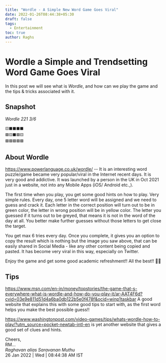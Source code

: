 ```yaml
---
title: "Wordle - A Simple New Word Game Goes Viral"
date: 2022-01-26T08:44:38+05:30
draft: false
tags:
  - Entertainment
toc: true
author: Raghs
---
```


# Wordle a Simple and Trendsetting Word Game Goes Viral

In this post we will see what is *Wordle*, and how can we play the game and the tips & tricks associated with it. 

<!--more-->

## Snapshot 

*Wordle 221 3/6*

```
🟨⬛⬛⬛⬛
🟩🟨⬛🟩🟨
🟩🟩🟩🟩🟩
```

## About Wordle 

https://www.powerlanguage.co.uk/wordle/ -- It is an interesting word puzzle/game became very popular/viral in the Internet recent days. It is very good and addictive. It was launched by a person in the UK in Oct 2021 just in a website, not into any Mobile Apps (iOS/ Android etc.,).  

The first time when you play, you get some good hints on how to play. Very simple rules. Every day, one 5 letter word will be assigned and we need to guess and crack it. Each letter in the correct position will turn out to be in green color, the letter in wrong position will be in yellow color. The letter you guessed if it turns out to be greyed, that means it is not in the word of the day at all. You better make further guesses without those letters to get close the target. 

You get max 6 tries every day. Once you complete, it gives you an option to copy the result which is nothing but the image you saw above, that can be easily shared in Social Media - like any other content being copied and pasted. It has become very viral in this way, especially on Twitter.  

Enjoy the game and get some good academic refreshment!! All the best!! 💐😇

## Tips 

https://www.msn.com/en-in/money/topstories/the-game-that-s-everywhere-what-is-wordle-and-how-do-you-play-it/ar-AAT4F6d?cvid=03e9e811d51d4a6ba0db122b5e0f478f&ocid=winp1taskbar  A good website that explains this with some good tips to start with, as the first word helps you make the best possible guess!!

https://www.washingtonpost.com/video-games/tips/whats-wordle-how-to-play/?utm_source=pocket-newtab-intl-en is yet another website that gives a good set of clues and hints.



Cheers,\
RM...\
_Raghavan alias Saravanan Muthu_\
26 Jan 2022 | Wed | 08:44:38 AM IST
